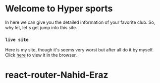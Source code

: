 # Welcome to Hyper sports 

In here we can give you the detailed information of your favorite club. So, why let, let's get jump into this site.


### `live site`

Here is my site, though it's seems very worst but after all do it by myself.\
Click [here](http://localhost:3000) to view it in the browser.


# react-router-Nahid-Eraz